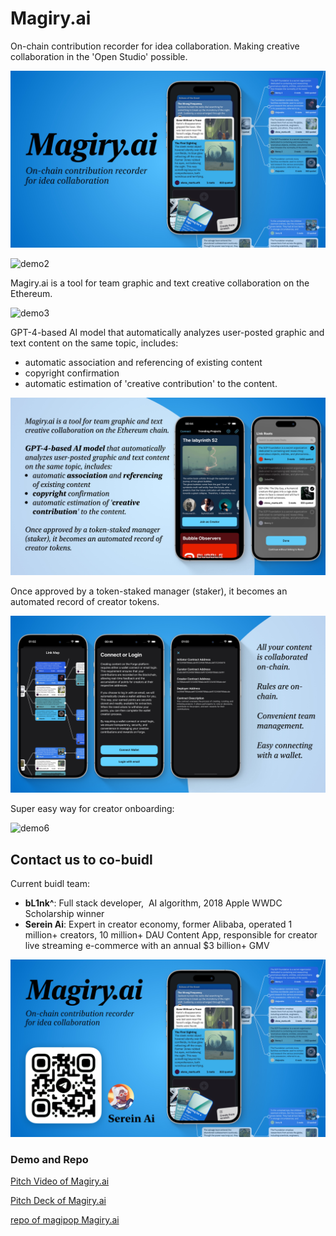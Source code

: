 # Magiry.ai

On-chain contribution recorder for idea collaboration.
Making creative collaboration in the 'Open Studio' possible.

![demo1](images/cover1.jpg)

![demo2](images/cover2.png)

Magiry.ai is a tool for team graphic and text creative collaboration on the Ethereum. 

![demo3](images/cover3.png)

GPT-4-based AI model that automatically analyzes user-posted graphic and text content on the same topic, includes: 
- automatic association and referencing of existing content
- copyright confirmation
- automatic estimation of 'creative contribution' to the content.

![demo4](images/cover4.jpg)

Once approved by a token-staked manager (staker), it becomes an automated record of creator tokens.

![demo5](images/cover5.jpg)

Super easy way for creator onboarding:

![demo6](images/cover6.png)

## Contact us to co-buidl
Current buidl team:
- **bL1nk^**: Full stack developer,  AI algorithm, 2018 Apple WWDC Scholarship winner
- **Serein Ai**: Expert in creator economy, former Alibaba, operated 1 million+ creators, 10 million+ DAU Content App, responsible for creator live streaming e-commerce with an annual $3 billion+ GMV

![demo7](images/cover7.jpg)

### Demo and Repo

[Pitch Video of Magiry.ai](https://youtu.be/ifuIPDwWeJ4)

[Pitch Deck of Magiry.ai](https://docsend.com/view/24ygnn5adfy9gxkh)
    
[repo of magipop Magiry.ai](https://github.com/Kincc-9999/magipop_magiry)
